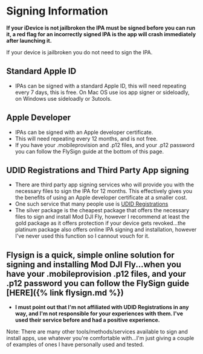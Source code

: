 # Signing Information

**If your iDevice is not jailbroken the IPA must be signed before you can run it, a red flag for an incorrectly signed IPA is the app will crash immediately after launching it.**

If your device is jailbroken you do not need to sign the IPA.

## Standard Apple ID
* IPAs can be signed with a standard Apple ID, this will need repeating every 7 days, this is free. On Mac OS use ios app signer or sideloadly, on Windows use sideloadly or 3utools.


## Apple Developer
* IPAs can be signed with an Apple developer certificate.
* This will need repeating every 12 months, and is not free. 
* If you have your .mobileprovision and .p12 files, and your .p12 password you can follow the FlySign guide at the bottom of this page. 

## UDID Registrations and Third Party App signing 
* There are third party app signing services who will provide you with the necessary files to sign the IPA for 12 months. This effectively gives you the benefits of using an Apple developer certificate at a smaller cost.
* One such service that many people use is [UDID Registrations](https://www.udidregistrations.com/buy)
* The silver package is the cheapest package that offers the necessary files to sign and install Mod DJI Fly, however I recommend at least the gold package as it offers protection if your device gets revoked...the platinum package also offers online IPA signing and installation, however I've never used this function so I cannout vouch for it.

## Flysign is a quick, simple online solution for signing and installing Mod DJI Fly...when you have your .mobileprovision .p12 files, and your .p12 password you can follow the FlySign guide [HERE]({% link flysign.md %})
 
* **I must point out that I'm not affiliated with UDID Registrations in any way, and I'm not responsible for your experiences with them. I've used their service before and had a positive experience.**


Note: There are many other tools/methods/services available to sign and install apps, use whatever you're comfortable with...I'm just giving a couple of examples of ones I have personally used and tested.



